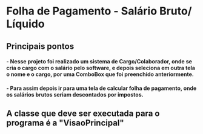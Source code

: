 # Folha de Pagamento - Salário Bruto/ Líquido
## Principais pontos
#### - Nesse projeto foi realizado um sistema de Cargo/Colaborador, onde se cria o cargo com o salário pelo software, e depois seleciona em outra tela o nome e o cargo, por uma ComboBox que foi preenchido anteriormente.
#### - Para assim depois ir para uma tela de calcular folha de pagamento, onde os salários brutos seriam descontados por impostos.
## A classe que deve ser executada para o programa é a "VisaoPrincipal"

